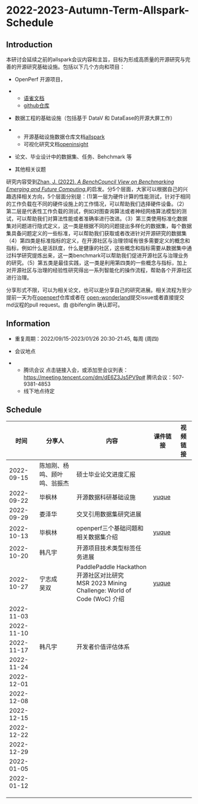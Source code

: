 # 2022-2023-Autumn-Term-Allspark-Schedule

## Introduction

本研讨会延续之前的allspark会议内容和主旨，目标为形成高质量的开源研究与完善的开源研究基础设施。包括以下几个方向和项目：

- OpenPerf 开源项目，

- - [语雀文档](https://xlab2017.yuque.com/me1x4f/openperf)
  - [github仓库](https://github.com/X-lab2017/open-perf)

- 数据工程的基础设施（包括基于 DataV 和 DataEase的开源大屏工作）

- - 开源基础设施数据仓库文档[allspark](https://xlab2017.yuque.com/me1x4f/allspark)
  - 可视化研究文档[openinsight](https://xlab2017.yuque.com/me1x4f/openinsight)

- 论文、毕业设计中的数据集、任务、Behchmark 等

- 其他相关议题

研究内容受到[Zhan, J. (2022). *A BenchCouncil View on Benchmarking Emerging and Future Computing*.](http://arxiv.org/abs/2205.07769)的启发。分5个层面，大家可以根据自己的兴趣选择相关方向，5个层面分别是：(1)第一层为硬件计算的性能测试，针对于相同的工作负载在不同的硬件设施上的工作情况，可以帮助我们选择硬件设备。（2）第二层是代表性工作负载的测试，例如对图查询算法或者神经网络算法模型的测试，可以帮助我们对算法性能或者准确率进行改进。（3）第三类使用标准化数据集对问题进行隐式定义，这一类是根据不同的问题提出多样化的数据集，每个数据集具备问题定义的一些标准，可以帮助我们获取或者改进针对开源研究的数据集（4）第四类是标准指标的定义，在开源社区与治理领域有很多需要定义的概念和指标，例如什么是活跃度，什么是健康的社区，这些概念和指标需要从数据集中通过科学研究提炼出来，这一类benchmark可以帮助我们促进开源社区与治理业务的研究。（5）第五类是最佳实践，这一类是利用第四类的一些概念与指标，加上对开源社区与治理的经验性研究得出一系列智能化的操作流程，帮助各个开源社区进行治理。

分享形式不限，可以为相关论文，也可以是分享自己的研究进展。相关流程为至少提前一天为在[openperf](https://github.com/X-lab2017/open-perf)仓库或者在 [open-wonderland](https://github.com/X-lab2017/open-wonderland/issues)提交issue或者直接提交md议程的pull request。由 @bifenglin 确认即可。

## Information

- 重复周期：2022/09/15-2023/01/26 20:30-21:45, 每周 (周四)

- 会议地点

- - 腾讯会议 点击链接入会，或添加至会议列表： https://meeting.tencent.com/dm/dE6Z3Js5PV9p# 腾讯会议：507-9381-4853
  - 线下地点待定

## Schedule

| **时间**   | **分享人**                   | **内容**                             | **课件链接**                                               | **视频链接** |
| ---------- | ---------------------------- | ------------------------------------ | ---------------------------------------------------------- | ------------ |
| 2022-09-15 | 陈旭刚、杨鸣、顾叶鸣、翁振杰 | 硕士毕业论文进度汇报                 |                                                            |              |
| 2022-09-22 | 毕枫林                       | 开源数据科研基础设施                 | [yuque](https://xlab2017.yuque.com/me1x4f/allspark/tb5450) |              |
| 2022-09-29 | 娄泽华                       | 交叉引用数据集研究进展               |                                                            |              |
| 2022-10-13 | 毕枫林                       | openperf三个基础问题和相关数据集介绍 | [yuque](https://xlab2017.yuque.com/me1x4f/openperf/kgcvno) |              |
| 2022-10-20 | 韩凡宇                       | 开源项目技术类型标签任务进展         |                                                            |              |
| 2022-10-27 | 宁志成 <br />吴双                   | PaddlePaddle Hackathon 开源社区对比研究<br />MSR 2023 Mining Challenge: World of Code (WoC) 介绍 | [yuque](https://www.yuque.com/docs/share/3529cef1-b4b8-40ab-95dc-eca21b1061e0) |              |
| 2022-11-03 |                              |                                      |                                                            |              |
| 2022-11-10 |                              |                                      |                                                            |              |
| 2022-11-17 | 韩凡宇                             | 开发者价值评估体系                                     |                                                            |              |
| 2022-11-24 |                              |                                      |                                                            |              |
| 2022-12-01 |                              |                                      |                                                            |              |
| 2022-12-08 |                              |                                      |                                                            |              |
| 2022-12-15 |                              |                                      |                                                            |              |
| 2022-12-22 |                              |                                      |                                                            |              |
| 2022-12-29 |                              |                                      |                                                            |              |
| 2022-01-05 |                              |                                      |                                                            |              |
| 2022-01-12 |                              |                                      |                                                            |              |
|            |                              |                                      |                                                            |              |
|            |                              |                                      |                                                            |              |
|            |                              |                                      |                                                            |              |

